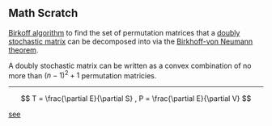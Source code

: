Math Scratch
---

[Birkoff algorithm](https://en.wikipedia.org/wiki/Birkhoff_algorithm) to find the set of
permutation matrices that a [doubly stochastic matrix](https://en.wikipedia.org/wiki/Doubly_stochastic_matrix)
can be decomposed into via the [Birkhoff-von Neumann theorem](https://en.wikipedia.org/wiki/Doubly_stochastic_matrix#Birkhoff%E2%80%93von_Neumann_theorem).

A doubly stochastic matrix can be written as a convex combination of no more than $(n-1)^2 + 1$ permutation matricies.

---


$$
T = \frac{\partial E}{\partial S} , P = \frac{\partial E}{\partial V} 
$$

[see](http://www.silcom.com/~aludwig/Physics/QM/Stat_mech_defs.htm)



